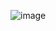 ![image](https://user-images.githubusercontent.com/108320639/191777265-5863b90d-03c4-4ba1-8285-2c90b75e970c.png)
